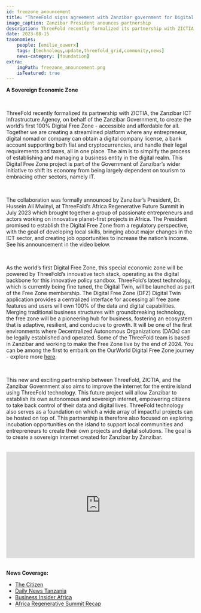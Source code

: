 ```yaml
---
id: freezone_anouncement
title: "ThreeFold signs agreement with Zanzibar government for Digital Free Zone"
image_caption: Zanzibar President anounces partnership
description: ThreeFold recently formalized its partnership with ZICTIA, the Zanzibar ICT Infrastructure Agency, and the Zanzibar Government to create the world’s first 100% Digital Free Zone - accessible and affordable for all.
date: 2023-08-15
taxonomies:
    people: [emilie_ouwerx]
    tags: [technology,update,threefold_grid,community,news]
    news-category: [foundation]
extra:
    imgPath: freezone_anouncement.png
    isFeatured: true
---
```


**A Sovereign Economic Zone**

<br>

ThreeFold recently formalized its partnership with ZICTIA, the Zanzibar ICT Infrastructure Agency, on behalf of the Zanzibar Government, to create the world’s first 100% Digital Free Zone - accessible and affordable for all. Together we are creating a streamlined platform where any entrepreneur, digital nomad or company can obtain a digital company license, a bank account supporting both fiat and cryptocurrencies, and handle their legal requirements and taxes, all in one place. The aim is to simplify the process of establishing and managing a business entity in the digital realm. This Digital Free Zone project is part of the Government of Zanzibar’s wider initiative to shift its economy from being largely dependent on tourism to embracing other sectors, namely IT. 

<br/>

The collaboration was formally announced by Zanzibar’s President, Dr. Hussein Ali Mwinyi, at ThreeFold’s Africa Regenerative Future Summit in July 2023 which brought together a group of passionate entrepreneurs and actors working on innovative planet-first projects in Africa. The President promised to establish the Digital Free Zone from a regulatory perspective, with the goal of developing local skills, bringing about major changes in the ICT sector, and creating job opportunities to increase the nation’s income. See his announcement in the video below. 

<br/>

As the world’s first Digital Free Zone, this special economic zone will be powered by ThreeFold’s innovative tech stack, operating as the digital backbone for this innovative policy sandbox. ThreeFold’s latest technology, which is currently being fine tuned, the Digital Twin, will be launched as part of the Free Zone membership. The Digital Free Zone (DFZ) Digital Twin application provides a centralized interface for accessing all free zone features and users will own 100% of the data and digital capabilities. Merging traditional business structures with groundbreaking technology, the free zone will be a pioneering hub for business, fostering an ecosystem that is adaptive, resilient, and conducive to growth. It will be one of the first environments where Decentralized Autonomous Organizations (DAOs) can be legally established and operated. Some of the ThreeFold team is based in Zanzibar and working to make the Free Zone live by the end of 2024. You can be among the first to embark on the OurWorld Digital Free Zone journey - explore more [here](https://freezone.ourworld.tf/). 

<br/>

This new and exciting partnership between ThreeFold, ZICTIA, and the Zanzibar Government also aims to improve the internet for the entire island using ThreeFold technology. This future project will allow Zanzibar to establish its own autonomous and sovereign internet, empowering citizens to take back control of their data and digital lives. ThreeFold technology also serves as a foundation on which a wide array of impactful projects can be hosted on top of. This partnership is therefore also focused on exploring incubation opportunities on the island to support local communities and entrepreneurs to create their own projects and digital solutions. The goal is to create a sovereign internet created for Zanzibar by Zanzibar. 

<br/>

<div style="padding:56.25% 0 0 0;position:relative;"><iframe src="https://player.vimeo.com/video/927507595?h=505d77941a&amp;badge=0&amp;autopause=0&amp;player_id=0&amp;app_id=58479" frameborder="0" allow="autoplay; fullscreen; picture-in-picture; clipboard-write" style="position:absolute;top:0;left:0;width:100%;height:100%;" title="Free Zone President Speech"></iframe></div><script src="https://player.vimeo.com/api/player.js"></script>

<br>

**News Coverage:**
- [The Citizen](https://www.thecitizen.co.tz/tanzania/zanzibar/zanzibar-seeks-to-become-digital-freezone--4316150)
- [Daily News Tanzania](https://dailynews.co.tz/mwinyi-commits-to-improvement-of-digital-spaces/)
- [Business Insider Africa](https://africa.businessinsider.com/local/markets/zanzibar-is-looking-to-explore-other-economic-options-outside-of-tourism/bxxl3wh)
- [Africa Regenerative Summit Recap](https://youtu.be/GIBlmID7g5o?t=246&si=KYEExcPFHUCU7HKY) 
